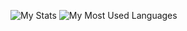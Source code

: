 ![My Stats](https://github-readme-stats.vercel.app/api?username=besaleli&theme=dark&show_icons=true&count_private=true)
![My Most Used Languages](https://github-readme-stats.vercel.app/api/top-langs/?username=besaleli&hide=jupyternotebook&layout=compact)
